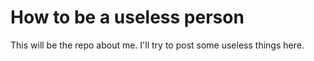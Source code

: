 # How to be a useless person

This will be the repo about me. I'll try to post some useless things here.
